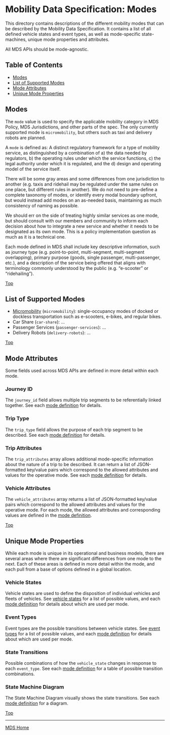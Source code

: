 # Mobility Data Specification: **Modes**

This directory contains descriptions of the different mobility modes that can be described by the Mobility Data Specification.  It contains a list of all defined vehicle states and event types, as well as mode-specific state-machines, unique mode properties and attributes.

All MDS APIs should be mode-agnostic.

## Table of Contents

* [Modes](#modes)
* [List of Supported Modes](#list-of-supported-modes)
* [Mode Attributes](#mode-attributes)
* [Unique Mode Properties](#unique-mode-properties)

## Modes

The `mode` value is used to specify the applicable mobility category in MDS Policy, MDS Jurisdictions, and other parts of the spec. The only currently supported mode is `micromobility`, but others such as taxi and delivery robots are planned.

A `mode` is defined as: A distinct regulatory framework for a type of mobility service, as distinguished by a combination of a) the data needed by regulators, b) the operating rules under which the service functions, c) the legal authority under which it is regulated, and the d) design and operating model of the service itself.

There will be some gray areas and some differences from one jurisdiction to another (e.g. taxis and ridehail may be regulated under the same rules on one place, but different rules in another). We do not need to pre-define a complete taxonomy of modes, or identify every modal boundary upfront, but would instead add modes on an as-needed basis, maintaining as much consistency of naming as possible.

We should err on the side of treating highly similar services as one mode, but should consult with our members and community to inform each decision about how to integrate a new service and whether it needs to be designated as its own mode. This is a policy implementation question as much as it is a technical one.

Each mode defined in MDS shall include key descriptive information, such as journey type (e.g. point-to-point, multi-segment, multi-segment overlapping), primary purpose (goods, single passenger, multi-passenger, etc.), and a description of the service being offered that aligns with terminology commonly understood by the public (e.g. “e-scooter” or “ridehailing”). 

[Top][toc]

## List of Supported Modes

* [Micromobility][micromobility] (`micromobility`): single-occupancy modes of docked or dockless transportation such as e-scooters, e-bikes, and regular bikes.
* Car Share (`car-share`): ...
* Passenger Services (`passenger-services`): ...
* Delivery Robots (`delivery-robots`): ...

[Top][toc]

## Mode Attributes

Some fields used across MDS APIs are defined in more detail within each mode.

### Journey ID

The `journey_id` field allows multiple trip segments to be referentially linked together. See each [mode definition](#list-of-supported-modes) for details.

### Trip Type

The `trip_type` field allows the purpose of each trip segment to be described. See each [mode definition](#list-of-supported-modes) for details.

### Trip Attributes

The `trip_attributes` array allows additional mode-specific information about the nature of a trip to be described. It can return a list of JSON-formatted key/value pairs which correspond to the allowed attributes and values for the operative mode. See each [mode definition](#list-of-supported-modes) for details.

### Vehicle Attributes

The `vehicle_attributes` array returns a list of JSON-formatted key/value pairs which correspond to the allowed attributes and values for the operative mode. For each mode, the allowed attributes and corresponding values are defined in the [mode definition](#list-of-supported-modes).

[Top][toc]

## Unique Mode Properties

While each mode is unique in its operational and business models, there are several areas where there are significant differences from one mode to the next. Each of these areas is defined in more detail within the mode, and each pull from a base of options defined in a global location.

### Vehicle States

Vehicle states are used to define the disposition of individual vehicles and fleets of vehicles. See [vehicle states](/modes/vehicle_states.md) for a list of possible values, and each [mode definition](#list-of-supported-modes) for details about which are used per mode. 

### Event Types

Event types are the possible transitions between vehicle states. See [event types](/modes/event_types.md) for a list of possible values, and each [mode definition](#list-of-supported-modes) for details about which are used per mode. 

### State Transitions

Possible combinations of how the `vehicle_state` changes in response to each `event_type`. See each [mode definition](#list-of-supported-modes) for a table of possible transition combinations.

### State Machine Diagram

The State Machine Diagram visually shows the state transitions. See each [mode definition](#list-of-supported-modes) for a diagram.

[Top][toc]

---

[MDS Home][home]

[home]: /README.md
[modes]: /modes/README.md
[micromobility]: /modes/micromobility.md
[toc]: #table-of-contents
